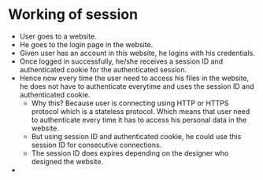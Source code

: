 # Working of session

* User goes to a website.
* He goes to the login page in the website.
* Given user has an account in this website, he logins with his credentials.
* Once logged in successfully, he/she receives a session ID and authenticated cookie for the authenticated session.
* Hence now every time the user need to access his files in the website, he does not have to authenticate everytime and uses the session ID and authenticated cookie.
  * Why this? Because user is connecting using HTTP or HTTPS protocol which is a stateless protocol. Which means that user need to authenticate every time it has to access his personal data in the website.
  * But using session ID and authenticated cookie, he could use this session ID for consecutive connections. 
  * The session ID does expires depending on the designer who designed the website.
* 
